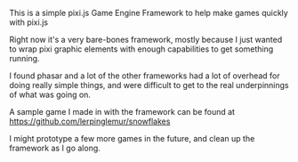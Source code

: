 This is a simple pixi.js Game Engine Framework to help make games quickly with pixi.js

Right now it's a very bare-bones framework, mostly because I just wanted to wrap pixi graphic elements with enough capabilities to get something running.

I found phasar and a lot of the other frameworks had a lot of overhead for doing really simple things, and were difficult to get to the real underpinnings of what was going on.

A sample game I made in with the framework can be found at https://github.com/lerpinglemur/snowflakes

I might prototype a few more games in the future, and clean up the framework as I go along.